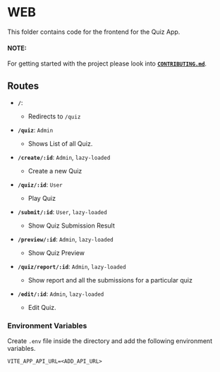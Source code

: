 # WEB

This folder contains code for the frontend for the Quiz App.

#### NOTE:

For getting started with the project please look into **[`CONTRIBUTING.md`](./CONTRIBUTING.md)**.

## Routes

-   **`/`**:

    -   Redirects to `/quiz`

-   **`/quiz`**: `Admin`

    -   Shows List of all Quiz.

-   **`/create/:id`**: `Admin`, `lazy-loaded`

    -   Create a new Quiz

-   **`/quiz/:id`**: `User`

    -   Play Quiz

-   **`/submit/:id`**: `User`, `lazy-loaded`

    -   Show Quiz Submission Result

-   **`/preview/:id`**: `Admin`, `lazy-loaded`

    -   Show Quiz Preview

-   **`/quiz/report/:id`**: `Admin`, `lazy-loaded`

    -   Show report and all the submissions for a particular quiz

-   **`/edit/:id`**: `Admin`, `lazy-loaded`

    -   Edit Quiz.

### Environment Variables

Create `.env` file inside the directory and add the following environment variables.

```.env
VITE_APP_API_URL=<ADD_API_URL>
```

